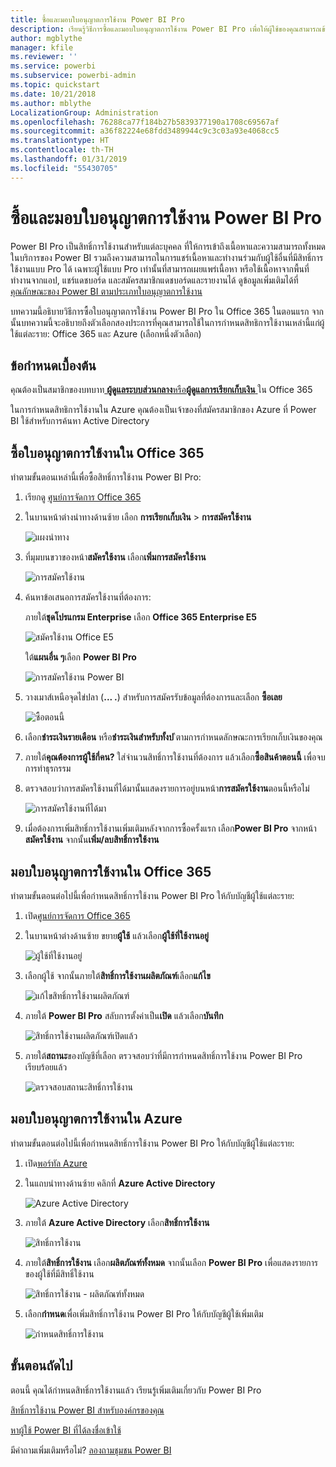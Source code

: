 ```yaml
---
title: ซื้อและมอบใบอนุญาตการใช้งาน Power BI Pro
description: เรียนรู้วิธีการซื้อและมอบใบอนุญาตการใช้งาน Power BI Pro เพื่อให้ผู้ใช้ของคุณสามารถเข้าถึงเนื้อหาและความสามารถทั้งหมดในบริการ BI Power ได้
author: mgblythe
manager: kfile
ms.reviewer: ''
ms.service: powerbi
ms.subservice: powerbi-admin
ms.topic: quickstart
ms.date: 10/21/2018
ms.author: mblythe
LocalizationGroup: Administration
ms.openlocfilehash: 76288ca77f184b27b5839377190a1708c69567af
ms.sourcegitcommit: a36f82224e68fdd3489944c9c3c03a93e4068cc5
ms.translationtype: HT
ms.contentlocale: th-TH
ms.lasthandoff: 01/31/2019
ms.locfileid: "55430705"
---
```

# <a name="purchase-and-assign-power-bi-pro-licenses"></a>ซื้อและมอบใบอนุญาตการใช้งาน Power BI Pro

Power BI Pro เป็นสิทธิ์การใช้งานสำหรับแต่ละบุคคล ที่ให้การเข้าถึงเนื้อหาและความสามารถทั้งหมดในบริการของ Power BI รวมถึงความสามารถในการแชร์เนื้อหาและทำงานร่วมกับผู้ใช้อื่นที่มีสิทธิ์การใช้งานแบบ Pro ได้ เฉพาะผู้ใช้แบบ Pro เท่านั้นที่สามารถเผยแพร่เนื้อหา หรือใช้เนื้อหาจากพื้นที่ทำงานจากแอป, แชร์แดชบอร์ด และสมัครสมาชิกแดชบอร์ดและรายงานได้ ดูข้อมูลเพิ่มเติมได้ที่ [คุณลักษณะของ Power BI ตามประเภทใบอนุญาตการใช้งาน](service-features-license-type.md)

บทความนี้อธิบายวิธีการซื้อใบอนุญาตการใช้งาน Power BI Pro ใน Office 365 ในตอนแรก จากนั้นบทความนี้จะอธิบายถึงตัวเลือกสองประการที่คุณสามารถใช้ในการกำหนดสิทธิการใช้งานเหล่านี้แก่ผู้ใช้แต่ละราย: Office 365 และ Azure (เลือกหนึ่งตัวเลือก)

## <a name="prerequisites"></a>ข้อกำหนดเบื้องต้น

คุณต้องเป็นสมาชิกของบทบาท[ **ผู้ดูแลระบบส่วนกลาง**หรือ**ผู้ดูแลการเรียกเก็บเงิน** ](https://support.office.com/article/about-office-365-admin-roles-da585eea-f576-4f55-a1e0-87090b6aaa9d)ใน Office 365

ในการกำหนดสิทธิการใช้งานใน Azure คุณต้องเป็นเจ้าของที่สมัครสมาชิกของ Azure ที่ Power BI ใช้สำหรับการค้นหา Active Directory

## <a name="purchase-licenses-in-office-365"></a>ซื้อใบอนุญาตการใช้งานใน Office 365

ทำตามขั้นตอนเหล่านี้เพื่อซื้อสิทธิ์การใช้งาน Power BI Pro:

1. เรียกดู [ศูนย์การจัดการ Office 365](https://portal.office.com/adminportal/home#/homepage)

2. ในบานหน้าต่างนำทางด้านซ้าย เลือก **การเรียกเก็บเงิน** > **การสมัครใช้งาน**

    ![แผงนำทาง](media/service-admin-purchasing-power-bi-pro/service-purchasing-power-bi-pro-01.png)

3. ที่มุมบนขวาของหน้า**สมัครใช้งาน** เลือก**เพิ่มการสมัครใช้งาน**

    ![การสมัครใช้งาน](media/service-admin-purchasing-power-bi-pro/service-purchasing-power-bi-pro-02.png)

4. ค้นหาข้อเสนอการสมัครใช้งานที่ต้องการ:

    ภายใต้**ชุดโปรแกรม Enterprise** เลือก **Office 365 Enterprise E5**

    ![สมัครใช้งาน Office E5](media/service-admin-purchasing-power-bi-pro/service-purchasing-power-bi-pro-03.png)

    ใต้**แผนอื่น ๆ**เลือก **Power BI Pro**

    ![การสมัครใช้งาน Power BI](media/service-admin-purchasing-power-bi-pro/service-purchasing-power-bi-pro-04.png)

5. วางเมาส์เหนือจุดไข่ปลา (**... .**) สำหรับการสมัครรับข้อมูลที่ต้องการและเลือก **ซื้อเลย**

    ![ซื้อตอนนี้](media/service-admin-purchasing-power-bi-pro/service-purchasing-power-bi-pro-05.png)

6. เลือก**ชำระเงินรายเดือน** หรือ**ชำระเงินสำหรับทั้งป** ีตามการกำหนดลักษณะการเรียกเก็บเงินของคุณ

7. ภายใต้**คุณต้องการผู้ใช้กี่คน?** ใส่จำนวนสิทธิ์การใช้งานที่ต้องการ แล้วเลือก**ซื้อสินค้าตอนนี้** เพื่อจบการทำธุรกรรม

8. ตรวจสอบว่าการสมัครใช้งานที่ได้มานั้นแสดงรายการอยู่บนหน้า**การสมัครใช้งาน**ตอนนี้หรือไม่

   ![การสมัครใช้งานที่ได้มา](media/service-admin-purchasing-power-bi-pro/service-purchasing-power-bi-pro-06.png)

9. เมื่อต้องการเพิ่มสิทธิ์การใช้งานเพิ่มเติมหลังจากการซื้อครั้งแรก เลือก**Power BI Pro** จากหน้า**สมัครใช้งาน** จากนั้น**เพิ่ม/ลบสิทธิ์การใช้งาน**

## <a name="assign-licenses-in-office-365"></a>มอบใบอนุญาตการใช้งานใน Office 365

ทำตามขั้นตอนต่อไปนี้เพื่อกำหนดสิทธิ์การใช้งาน Power BI Pro ให้กับบัญชีผู้ใช้แต่ละราย:

1. เปิด[ศูนย์การจัดการ Office 365](https://portal.office.com/adminportal/home#/homepage)

2. ในบานหน้าต่างด้านซ้าย ขยาย**ผู้ใช้** แล้วเลือก**ผู้ใช้ที่ใช้งานอยู่**

    ![ผู้ใช้ที่ใช้งานอยู่](media/service-admin-purchasing-power-bi-pro/service-assigning-power-bi-pro-licenses-05.png)

3. เลือกผู้ใช้ จากนั้นภายใต้**สิทธิ์การใช้งานผลิตภัณฑ์**เลือก**แก้ไข**

    ![แก้ไขสิทธิ์การใช้งานผลิตภัณฑ์](media/service-admin-purchasing-power-bi-pro/service-assigning-power-bi-pro-licenses-06.png)

4. ภายใต้ **Power BI Pro** สลับการตั้งค่าเป็น**เปิด** แล้วเลือก**บันทึก**

    ![สิทธิ์การใช้งานผลิตภัณฑ์เปิดแล้ว](media/service-admin-purchasing-power-bi-pro/service-assigning-power-bi-pro-licenses-07.png)

5. ภายใต้**สถานะ**ของบัญชีที่เลือก ตรวจสอบว่าที่มีการกำหนดสิทธิ์การใช้งาน Power BI Pro เรียบร้อยแล้ว

    ![ตรวจสอบสถานะสิทธิ์การใช้งาน](media/service-admin-purchasing-power-bi-pro/service-assigning-power-bi-pro-licenses-08.png)

## <a name="assign-licenses-in-azure"></a>มอบใบอนุญาตการใช้งานใน Azure

ทำตามขั้นตอนต่อไปนี้เพื่อกำหนดสิทธิ์การใช้งาน Power BI Pro ให้กับบัญชีผู้ใช้แต่ละราย:

1. เปิด[พอร์ทัล Azure](https://ms.portal.azure.com/#@microsoft.onmicrosoft.com/dashboard/private/39bc3cf7-31a4-43f6-954c-f2d69ca2f0)

2. ในแถบนำทางด้านซ้าย คลิกที่ **Azure Active Directory**

    ![Azure Active Directory](media/service-admin-purchasing-power-bi-pro/service-assigning-power-bi-pro-licenses-01.png)

3. ภายใต้ **Azure Active Directory** เลือก**สิทธิ์การใช้งาน**

    ![สิทธิ์การใช้งาน](media/service-admin-purchasing-power-bi-pro/service-assigning-power-bi-pro-licenses-02.png)

4. ภายใต้**สิทธิ์การใช้งาน** เลือก**ผลิตภัณฑ์ทั้งหมด** จากนั้นเลือก **Power BI Pro** เพื่อแสดงรายการของผู้ใช้ที่มีสิทธิ์ใช้งาน

    ![สิทธิ์การใช้งาน - ผลิตภัณฑ์ทั้งหมด](media/service-admin-purchasing-power-bi-pro/service-assigning-power-bi-pro-licenses-03.png)

5. เลือก**กำหนด**เพื่อเพิ่มสิทธิ์การใช้งาน Power BI Pro ให้กับบัญชีผู้ใช้เพิ่มเติม

    ![กำหนดสิทธิ์การใช้งาน](media/service-admin-purchasing-power-bi-pro/service-assigning-power-bi-pro-licenses-04.png)

## <a name="next-steps"></a>ขั้นตอนถัดไป

ตอนนี้ คุณได้กำหนดสิทธิ์การใช้งานแล้ว เรียนรู้เพิ่มเติมเกี่ยวกับ Power BI Pro

[สิทธิ์การใช้งาน Power BI สำหรับองค์กรของคุณ](service-admin-licensing-organization.md)

[หาผู้ใช้ Power BI ที่ได้ลงชื่อเข้าใช้](service-admin-access-usage.md)

มีคำถามเพิ่มเติมหรือไม่? [ลองถามชุมชน Power BI](https://community.powerbi.com/)
